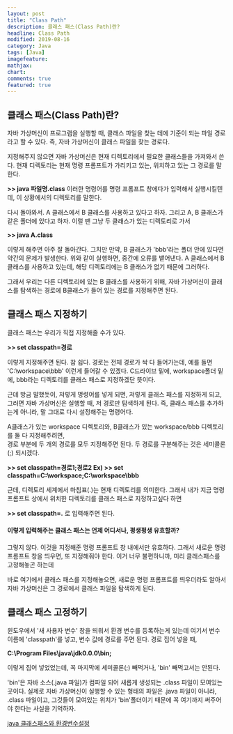 ```yaml
---
layout: post
title: "Class Path"
description: 클래스 패스(Class Path)란?
headline: Class Path
modified: 2019-08-16
category: Java
tags: [Java]
imagefeature:
mathjax:
chart:
comments: true
featured: true
---
```


## 클래스 패스(Class Path)란?

자바 가상머신이 프로그램을 실행할 때, 클래스 파일을 찾는 데에 기준이 되는 파일 경로라고 할 수 있다.
즉, 자바 가상머신이 클래스 파일을 찾는 경로다.

지정해주지 않으면 자바 가상머신은 현재 디렉토리에서 필요한 클래스들을 가져와서 쓴다.
현재 디렉토리는 현재 명령 프롬프트가 가리키고 있는, 위치하고 있는 그 경로를 말한다.

**>> java 파일명.class**
이러한 명령어를 명령 프롬프트 창에다가 입력해서 실행시킬텐데, 이 상황에서의 디렉토리를 말한다.

다시 돌아와서.
A 클래스에서 B 클래스를 사용하고 있다고 하자. 
그리고 A, B 클래스가 같은 폴더에 있다고 하자.
이럴 땐 그냥 두 클래스가 있는 디렉토리로 가서

 **>> java A.class**

이렇게 해주면 아주 잘 돌아간다.
그치만 만약, B 클래스가 'bbb'라는 폴더 안에 있다면 약간의 문제가 발생한다.
위와 같이 실행하면, 중간에 오류를 뱉어낸다.
A 클래스에서 B 클래스를 사용하고 있는데, 해당 디렉토리에는 B 클래스가 없기 때문에 그러하다.

그래서 우리는 다른 디렉토리에 있는 B 클래스를 사용하기 위해, 
자바 가상머신이 클래스를 탐색하는 경로에 B클래스가 들어 있는 경로를 지정해주면 된다.




## 클래스 패스 지정하기
클래스 패스는 우리가 직접 지정해줄 수가 있다. 

**>> set classpath=경로**

이렇게 지정해주면 된다. 참 쉽다.
경로는 전체 경로가 싹 다 들어가는데, 예를 들면 'C:\workspace\bbb' 이런게 들어갈 수 있겠다.
C드라이브 밑에, workspace폴더 밑에, bbb라는 디렉토리를  클래스 패스로 지정하겠단 뜻이다.

근데 방금 말했듯이, 저렇게 명령어를 넣게 되면, 
저렇게 클래스 패스를 지정하게 되고, 그러면 자바 가상머신은 실행할 때, 저 경로만 탐색하게 된다.
즉, 클래스 패스를 추가하는게 아니라, 말 그대로 다시 설정해주는 명령어다.

A클래스가 있는 workspace 디렉토리와, B클래스가 있는 workspace/bbb 디렉토리를 둘 다 지정해주려면,  
경로 부분에 두 개의 경로를 모두 지정해주면 된다.
두 경로를 구분해주는 것은 세미콜론(;) 되시겠다.

**>> set classpath=경로1;경로2
    Ex)
    >> set classpath=C:\workspace;C:\workspace\bbb**
    
근데, 디렉토리 세계에서 마침표(.)는 현재 디렉토리를 의미한다.
그래서 내가 지금 명령 프롬프트 상에서 위치한 디렉토리를 클래스 패스로 지정하고싶다 하면

**>> set classpath=.**
로 입력해주면 된다.

#### 이렇게 입력해주는 클래스 패스는 언제 어디서나, 평생펑생 유효할까?
그렇지 않다.
이것을 지정해준 명령 프롬프트 창 내에서만 유효하다.
그래서 새로운 명령 프롬프트 창을 띄우면, 또 지정해줘야 한다.
이거 너무 불편하니까, 미리 클래스패스를 고정해놓곤 하는데

바로 여기에서 클래스 패스를 지정해놓으면, 새로운 명령 프롬프트를 띄우더라도 알아서 자바 가상머신은 그 경로에서 클래스 파일을 탐색하게 된다.


## 클래스 패스 고정하기

윈도우에서 '새 사용자 변수' 창을 띄워서 환경 변수를 등록하는게 있는데
여기서 변수 이름에 'classpath'를 넣고, 변수 값에 경로를 주면 된다.
경로 집어 넣을 때, 

**C:\Program Files\java\jdk0.0.0\bin;**

이렇게 집어 넣었었는데, 꼭 마지막에 세미콜론(;) 빼먹거나, 'bin' 빼먹고서는 안된다.

'bin'은 자바 소스(.java 파일)가 컴파일 되어 새롭게 생성되는 .class 파일이 모여있는 곳이다.
실제로 자바 가상머신이 실행할 수 있는 형태의 파일은 .java 파일이 아니라, .class 파일이고,
그것들이 모여있는 위치가 'bin'폴더이기 때문에 꼭 여기까지 써주어야 한다는 사실을 기억하자.


[java 클래스패스와 환경변수설정](https://wanzargen.tistory.com/28)
